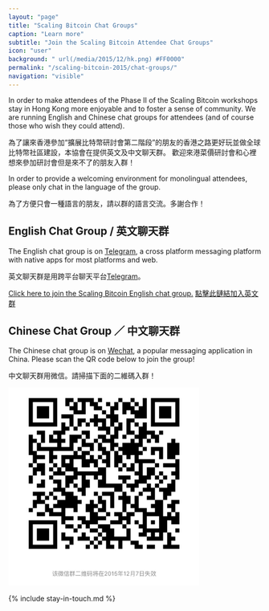 ```yaml
---
layout: "page"
title: "Scaling Bitcoin Chat Groups"
caption: "Learn more"
subtitle: "Join the Scaling Bitcoin Attendee Chat Groups"
icon: "user"
background: " url(/media/2015/12/hk.png) #FF0000"
permalink: "/scaling-bitcoin-2015/chat-groups/"
navigation: "visible"
---
```


In order to make attendees of the Phase II of the Scaling Bitcoin workshops stay in Hong Kong more enjoyable
and to foster a sense of community. We are running English and Chinese chat groups for attendees
(and of course those who wish they could attend).

為了讓來香港參加“擴展比特幣研討會第二階段”的朋友的香港之路更好玩並做全球比特幣社區建設，本協會在提供英文及中文聊天群。
歡迎來港菜價研討會和心裡想來參加研討會但是來不了的朋友入群！

In order to provide a welcoming environment for monolingual attendees, please only chat in the language of the group.

為了方便只會一種語言的朋友，請以群的語言交流。多謝合作！

## English Chat Group / 英文聊天群

The English chat group is on [Telegram](https://telegram.org), a cross platform messaging
platform with native apps for most platforms and web.

英文聊天群是用跨平台聊天平台[Telegram](https://telegram.org)。

[Click here to join the Scaling Bitcoin English chat group.](https://telegram.me/joinchat/APsfyAKlz7wmtHJx5EMbHg)
[點擊此鏈結加入英文群](https://telegram.me/joinchat/APsfyAKlz7wmtHJx5EMbHg)



## Chinese Chat Group ／ 中文聊天群

The Chinese chat group is on [Wechat](http://www.wechat.com), a popular messaging
application in China. Please scan the QR code below to join the group!

中文聊天群用微信。請掃描下面的二維碼入群！

<img src="/media/2015/12/scaling-wechat-qr.jpg" style="max-width: 380px">





{% include stay-in-touch.md %}
